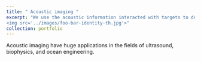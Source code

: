 ```yaml
---
title: " Acoustic imaging "
excerpt: "We use the acoustic information interacted with targets to develop forward and inverse imaging techniques.<br/>
<img src='../images/foo-bar-identity-th.jpg'>"
collection: portfolio
---
```


Acoustic imaging have huge applications in the fields of ultrasound, biophysics, and ocean engineering. 
